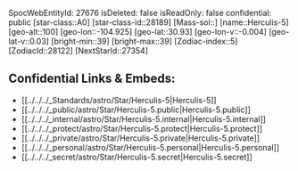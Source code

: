 ﻿---
location:
- 30.93
- 104.925
- 100
tags:
- astro/Star
type: Star
---

SpocWebEntityId: 27676
isDeleted: false
isReadOnly: false
confidential: public
[star-class::A0]
[star-class-id::28189]
[Mass-sol::]
[name::Herculis-5]
[geo-alt::100]
[geo-lon::-104.925]
[geo-lat::30.93]
[geo-lon-v::-0.004]
[geo-lat-v::0.03]
[bright-min::39]
[bright-max::39]
[Zodiac-index::5]
[ZodiacId::28122]
[NextStarId::27354]



## Confidential Links & Embeds: 
- [[../../../_Standards/astro/Star/Herculis-5|Herculis-5]] 
- [[../../../_public/astro/Star/Herculis-5.public|Herculis-5.public]] 
- [[../../../_internal/astro/Star/Herculis-5.internal|Herculis-5.internal]] 
- [[../../../_protect/astro/Star/Herculis-5.protect|Herculis-5.protect]] 
- [[../../../_private/astro/Star/Herculis-5.private|Herculis-5.private]] 
- [[../../../_personal/astro/Star/Herculis-5.personal|Herculis-5.personal]] 
- [[../../../_secret/astro/Star/Herculis-5.secret|Herculis-5.secret]]

